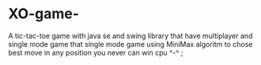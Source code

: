 # XO-game-
A tic-tac-toe game with java se and swing library that have multiplayer and single mode game that single mode game using MiniMax algoritm to chose best move in any position
you never can win cpu ^-^ ; 
